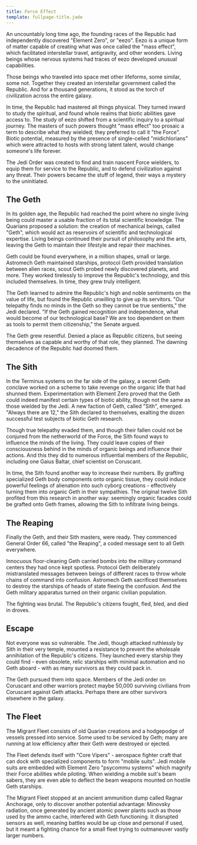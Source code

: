```yaml
---
title: Force Effect
template: fullpage-title.jade
---
```


An uncountably long time ago, the founding races of the Republic had independently discovered "Element Zero", or "eezo". Eezo is a unique form of matter capable of creating what was once called the "mass effect", which facilitated interstellar travel, antigravity, and other wonders. Living beings whose nervous systems had traces of eezo developed unusual capabilities.

Those beings who traveled into space met other lifeforms, some similar, some not. Together they created an interstellar government called the Republic. And for a thousand generations, it stood as the torch of civilization across the entire galaxy.

In time, the Republic had mastered all things physical. They turned inward to study the spiritual, and found whole realms that biotic abilities gave access to. The study of eezo shifted from a scientific inquiry to a spiritual journey. The masters of such powers thought "mass effect" too prosaic a term to describe what they wielded; they preferred to call it "the Force". Biotic potential, measured by the presence of single-celled "midichlorians" which were attracted to hosts with strong latent talent, would change someone's life forever.

The Jedi Order was created to find and train nascent Force wielders, to equip them for service to the Republic, and to defend civilization against any threat. Their powers became the stuff of legend, their ways a mystery to the uninitiated.

The Geth
--------

In its golden age, the Republic had reached the point where no single living being could master a usable fraction of its total scientific knowledge. The Quarians proposed a solution: the creation of mechanical beings, called "Geth", which would act as reservoirs of scientific and technological expertise. Living beings continued their pursuit of philosophy and the arts, leaving the Geth to maintain their lifestyle and repair their machines.

Geth could be found everywhere, in a million shapes, small or large. Astromech Geth maintained starships, protocol Geth provided translation between alien races, scout Geth probed newly discovered planets, and more. They worked tirelessly to improve the Republic's technology, and this included themselves. In time, they grew truly intelligent.

The Geth learned to admire the Republic's high and noble sentiments on the value of life, but found the Republic unwilling to give up its servitors. "Our telepathy finds no minds in the Geth so they cannot be true sentients," the Jedi declared. "If the Geth gained recognition and independence, what would become of our technological base? We are too dependent on them as tools to permit them citizenship," the Senate argued.

The Geth grew resentful. Denied a place as Republic citizens, but seeing themselves as capable and worthy of that role, they planned. The dawning decadence of the Republic had doomed them.

The Sith
--------

In the Terminus systems on the far side of the galaxy, a secret Geth conclave worked on a scheme to take revenge on the organic life that had shunned them. Experimentation with Element Zero proved that the Geth could indeed manifest certain types of biotic ability, though not the same as those wielded by the Jedi. A new faction of Geth, called "Sith", emerged. "Always there are 12," the Sith declared to themselves, exalting the dozen successful test subjects of biotic Geth research.

Though true telepathy evaded them, and though their fallen could not be conjured from the netherworld of the Force, the Sith found ways to influence the minds of the living. They could leave copies of their consciousness behind in the minds of organic beings and influence their actions. And this they did to numerous influential members of the Republic, including one Gaius Baltar, chief scientist on Coruscant.

In time, the Sith found another way to increase their numbers. By grafting specialized Geth body components onto organic tissue, they could induce powerful feelings of alienation into such cyborg creations - effectively turning them into organic Geth in their sympathies. The original twelve Sith profited from this research in another way: seemingly organic facades could be grafted onto Geth frames, allowing the Sith to infiltrate living beings.

The Reaping
-----------

Finally the Geth, and their Sith masters, were ready. They commenced General Order 66, called "the Reaping", a coded message sent to all Geth everywhere.

Innocuous floor-cleaning Geth carried bombs into the military command centers they had once kept spotless. Protocol Geth deliberately mistranslated messages between beings of different races to throw whole chains of command into confusion. Astromech Geth sacrificed themselves to destroy the starships of heads of state fleeing the confusion. And the Geth military apparatus turned on their organic civilian population.

The fighting was brutal. The Republic's citizens fought, fled, bled, and died in droves.

Escape
------

Not everyone was so vulnerable. The Jedi, though attacked ruthlessly by Sith in their very temple, mounted a resistance to prevent the wholesale annihilation of the Republic's citizens. They launched every starship they could find - even obsolete, relic starships with minimal automation and no Geth aboard - with as many survivors as they could pack in.

The Geth pursued them into space. Members of the Jedi order on Coruscant and other warriors protect maybe 50,000 surviving civilians from Coruscant against Geth attacks. Perhaps there are other survivors elsewhere in the galaxy.

The Fleet
---------

The Migrant Fleet consists of old Quarian creations and a hodgepodge of vessels pressed into service. Some used to be serviced by Geth; many are running at low efficiency after their Geth were destroyed or ejected.

The Fleet defends itself with "Core Vipers" - aerospace fighter craft that can dock with specialized components to form "mobile suits". Jedi mobile suits are embedded with Element Zero "psycommu systems" which magnify their Force abilities while piloting. When wielding a mobile suit's beam sabers, they are even able to deflect the beam weapons mounted on hostile Geth starships.

The Migrant Fleet stopped at an ancient ammunition dump called Ragnar Anchorage, only to discover another potential advantage: Minovsky radiation, once generated by ancient atomic power plants such as those used by the ammo cache, interfered with Geth functioning. It disrupted sensors as well, meaning battles would be up close and personal if used, but it meant a fighting chance for a small fleet trying to outmaneuver vastly larger numbers.
